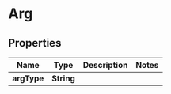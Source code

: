 

# Arg

## Properties

Name | Type | Description | Notes
------------ | ------------- | ------------- | -------------
**argType** | **String** |  | 



